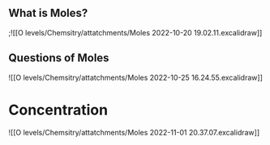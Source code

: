 ## What is Moles?
;![[O levels/Chemsitry/attatchments/Moles 2022-10-20 19.02.11.excalidraw]]
## Questions of Moles
![[O levels/Chemsitry/attatchments/Moles 2022-10-25 16.24.55.excalidraw]]
# Concentration
![[O levels/Chemsitry/attatchments/Moles 2022-11-01 20.37.07.excalidraw]]